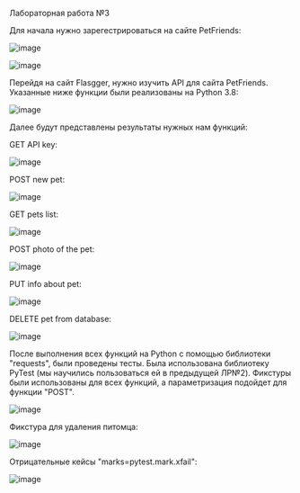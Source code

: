Лабораторная работа №3

Для начала нужно зарегестрироваться на сайте PetFriends:

![image](https://user-images.githubusercontent.com/72302486/147510922-35521dae-9b5e-489c-a891-74b89283db80.png)

![image](https://user-images.githubusercontent.com/72302486/147510943-85f87d02-37d2-46e5-a898-8c2f8220f5d7.png)

Перейдя на сайт Flasgger, нужно изучить API для сайта PetFriends. Указанные ниже функции были реализованы на Python 3.8:

![image](https://user-images.githubusercontent.com/72302486/147510976-ec373f13-a823-4a49-9963-c36337ff8a28.png)

Далее будут представлены результаты нужных нам функций:

GET API key:

![image](https://user-images.githubusercontent.com/72302486/147511004-2d434ec6-be65-47ca-b244-7e0dbb4fe72d.png)

POST new pet:

![image](https://user-images.githubusercontent.com/72302486/147511027-cc64cc42-e93a-40d8-aa7c-07558bf76b4a.png)

GET pets list:

![image](https://user-images.githubusercontent.com/72302486/147511040-5f8709fc-167a-4757-b88b-c5a27903f565.png)

POST photo of the pet:

![image](https://user-images.githubusercontent.com/72302486/147511048-26fc95c1-3313-41ab-80d2-666d57ff5539.png)

PUT info about pet:

![image](https://user-images.githubusercontent.com/72302486/147511058-2fe6cda7-7a74-41ae-8a3b-549325a44ef8.png)

DELETE pet from database:

![image](https://user-images.githubusercontent.com/72302486/147511071-725f5e75-c891-4f60-83da-6f314b40a830.png)

После выполнения всех функций на Python с помощью библиотеки "requests", были проведены тесты. Была использована библиотеку PyTest (мы научились пользоваться ей в предыдущей ЛР№2). Фикстуры были использованы для всех функций, а параметризация подойдет для функции "POST".

![image](https://user-images.githubusercontent.com/72302486/147511174-25f7d851-1cb7-443c-9d9b-8998a18f21d0.png)

Фикстура для удаления питомца:

![image](https://user-images.githubusercontent.com/72302486/147511188-1c69ef22-a202-42ba-ba5b-f3774ecba92b.png)

Отрицательные кейсы "marks=pytest.mark.xfail":

![image](https://user-images.githubusercontent.com/72302486/147511210-a9ace867-529d-4fbf-8da7-6fc7024e9d53.png)
